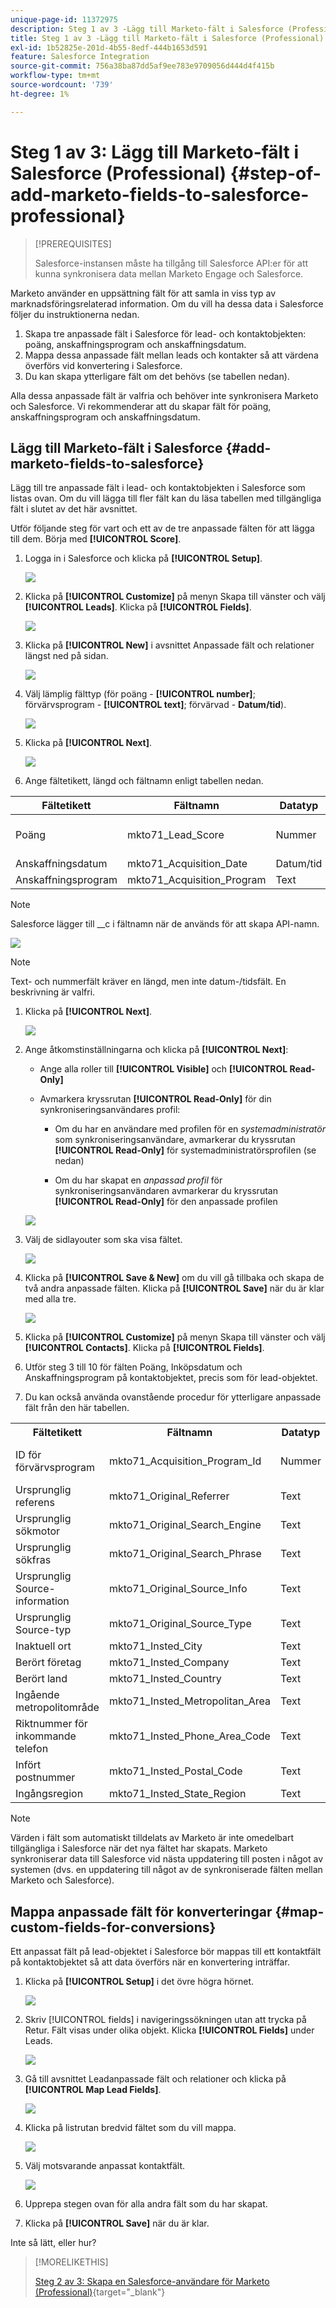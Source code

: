 ```yaml
---
unique-page-id: 11372975
description: Steg 1 av 3 -Lägg till Marketo-fält i Salesforce (Professional) - Marketo Docs - Produktdokumentation
title: Steg 1 av 3 -Lägg till Marketo-fält i Salesforce (Professional)
exl-id: 1b52825e-201d-4b55-8edf-444b1653d591
feature: Salesforce Integration
source-git-commit: 756a38ba87dd5af9ee783e9709056d444d4f415b
workflow-type: tm+mt
source-wordcount: '739'
ht-degree: 1%

---
```


# Steg 1 av 3: Lägg till Marketo-fält i Salesforce (Professional) {#step-of-add-marketo-fields-to-salesforce-professional}

>[!PREREQUISITES]
>
>Salesforce-instansen måste ha tillgång till Salesforce API:er för att kunna synkronisera data mellan Marketo Engage och Salesforce.

Marketo använder en uppsättning fält för att samla in viss typ av marknadsföringsrelaterad information. Om du vill ha dessa data i Salesforce följer du instruktionerna nedan.

1. Skapa tre anpassade fält i Salesforce för lead- och kontaktobjekten: poäng, anskaffningsprogram och anskaffningsdatum.
1. Mappa dessa anpassade fält mellan leads och kontakter så att värdena överförs vid konvertering i Salesforce.
1. Du kan skapa ytterligare fält om det behövs (se tabellen nedan).

Alla dessa anpassade fält är valfria och behöver inte synkronisera Marketo och Salesforce. Vi rekommenderar att du skapar fält för poäng, anskaffningsprogram och anskaffningsdatum.

## Lägg till Marketo-fält i Salesforce {#add-marketo-fields-to-salesforce}

Lägg till tre anpassade fält i lead- och kontaktobjekten i Salesforce som listas ovan. Om du vill lägga till fler fält kan du läsa tabellen med tillgängliga fält i slutet av det här avsnittet.

Utför följande steg för vart och ett av de tre anpassade fälten för att lägga till dem. Börja med **[!UICONTROL Score]**.

1. Logga in i Salesforce och klicka på **[!UICONTROL Setup]**.

   ![](assets/image2016-5-23-13-3a15-3a21.png)

1. Klicka på **[!UICONTROL Customize]** på menyn Skapa till vänster och välj **[!UICONTROL Leads]**. Klicka på **[!UICONTROL Fields]**.

   ![](assets/image2016-5-23-13-3a20-3a5.png)

1. Klicka på **[!UICONTROL New]** i avsnittet Anpassade fält och relationer längst ned på sidan.

   ![](assets/image2016-5-26-14-3a41-3a40.png)

1. Välj lämplig fälttyp (för poäng - **[!UICONTROL number]**; förvärvsprogram - **[!UICONTROL text]**; förvärvad - **Datum/tid**).

   ![](assets/choose-field-type-2-hand.png)

1. Klicka på **[!UICONTROL Next]**.

   ![](assets/image2016-5-26-14-3a51-3a14.png)

1. Ange fältetikett, längd och fältnamn enligt tabellen nedan.

<table> 
 <thead> 
  <tr> 
   <th> 
    <div>
      Fältetikett 
    </div></th> 
   <th> 
    <div>
      Fältnamn 
    </div></th> 
   <th> 
    <div>
      Datatyp 
    </div></th> 
   <th> 
    <div>
      Fältattribut 
    </div></th> 
  </tr> 
 </thead> 
 <tbody> 
  <tr> 
   <td>Poäng</td> 
   <td>mkto71_Lead_Score</td> 
   <td>Nummer</td> 
   <td>Längd 10<br>Decimaler 0 </td> 
  </tr> 
  <tr> 
   <td>Anskaffningsdatum</td> 
   <td>mkto71_Acquisition_Date</td> 
   <td>Datum/tid</td> 
   <td> </td> 
  </tr> 
  <tr> 
   <td>Anskaffningsprogram</td> 
   <td>mkto71_Acquisition_Program</td> 
   <td>Text</td> 
   <td>Längd 255</td> 
  </tr> 
 </tbody> 
</table>

>[!NOTE]
>
>Salesforce lägger till __c i fältnamn när de används för att skapa API-namn.

![](assets/image2016-5-26-14-3a55-3a33.png)

>[!NOTE]
>
>Text- och nummerfält kräver en längd, men inte datum-/tidsfält. En beskrivning är valfri.

1. Klicka på **[!UICONTROL Next]**.

   ![](assets/image2016-5-23-14-3a50-3a5.png)

1. Ange åtkomstinställningarna och klicka på **[!UICONTROL Next]**:

   * Ange alla roller till **[!UICONTROL Visible]** och **[!UICONTROL Read-Only]**

   * Avmarkera kryssrutan **[!UICONTROL Read-Only]** för din synkroniseringsanvändares profil:

      * Om du har en användare med profilen för en _systemadministratör_ som synkroniseringsanvändare, avmarkerar du kryssrutan **[!UICONTROL Read-Only]** för systemadministratörsprofilen (se nedan)

      * Om du har skapat en _anpassad profil_ för synkroniseringsanvändaren avmarkerar du kryssrutan **[!UICONTROL Read-Only]** för den anpassade profilen

   ![](assets/image2016-6-30-9-3a25-3a4.png)

1. Välj de sidlayouter som ska visa fältet.

   ![](assets/image2016-5-26-15-3a14-3a45.png)

1. Klicka på **[!UICONTROL Save & New]** om du vill gå tillbaka och skapa de två andra anpassade fälten. Klicka på **[!UICONTROL Save]** när du är klar med alla tre.

   ![](assets/image2016-5-23-15-3a8-3a43.png)

1. Klicka på **[!UICONTROL Customize]** på menyn Skapa till vänster och välj **[!UICONTROL Contacts]**. Klicka på **[!UICONTROL Fields]**.
1. Utför steg 3 till 10 för fälten Poäng, Inköpsdatum och Anskaffningsprogram på kontaktobjektet, precis som för lead-objektet.
1. Du kan också använda ovanstående procedur för ytterligare anpassade fält från den här tabellen.

<table> 
 <tbody> 
  <tr> 
   <th>Fältetikett</th> 
   <th>Fältnamn</th> 
   <th>Datatyp</th> 
   <th>Fältattribut</th> 
  </tr> 
  <tr> 
   <td>ID för förvärvsprogram</td> 
   <td>mkto71_Acquisition_Program_Id</td> 
   <td>Nummer</td> 
   <td>Längd 18<br>Decimaler 0 </td> 
  </tr> 
  <tr> 
   <td>Ursprunglig referens</td> 
   <td>mkto71_Original_Referrer</td> 
   <td>Text</td> 
   <td>Längd 255</td> 
  </tr> 
  <tr> 
   <td>Ursprunglig sökmotor</td> 
   <td>mkto71_Original_Search_Engine</td> 
   <td>Text</td> 
   <td>Längd 255</td> 
  </tr> 
  <tr> 
   <td>Ursprunglig sökfras</td> 
   <td>mkto71_Original_Search_Phrase</td> 
   <td>Text</td> 
   <td>Längd 255</td> 
  </tr> 
  <tr> 
   <td>Ursprunglig Source-information</td> 
   <td>mkto71_Original_Source_Info</td> 
   <td>Text</td> 
   <td>Längd 255</td> 
  </tr> 
  <tr> 
   <td>Ursprunglig Source-typ</td> 
   <td>mkto71_Original_Source_Type</td> 
   <td>Text</td> 
   <td>Längd 255</td> 
  </tr> 
  <tr> 
   <td>Inaktuell ort</td> 
   <td>mkto71_Insted_City</td> 
   <td>Text</td> 
   <td>Längd 255</td> 
  </tr> 
  <tr> 
   <td>Berört företag</td> 
   <td>mkto71_Insted_Company</td> 
   <td>Text</td> 
   <td>Längd 255</td> 
  </tr> 
  <tr> 
   <td>Berört land</td> 
   <td>mkto71_Insted_Country</td> 
   <td>Text</td> 
   <td>Längd 255</td> 
  </tr> 
  <tr> 
   <td>Ingående metropolitområde</td> 
   <td>mkto71_Insted_Metropolitan_Area</td> 
   <td>Text</td> 
   <td>Längd 255</td> 
  </tr> 
  <tr> 
   <td>Riktnummer för inkommande telefon</td> 
   <td>mkto71_Insted_Phone_Area_Code</td> 
   <td>Text</td> 
   <td>Längd 255</td> 
  </tr> 
  <tr> 
   <td>Infört postnummer</td> 
   <td>mkto71_Insted_Postal_Code</td> 
   <td>Text</td> 
   <td>Längd 255</td> 
  </tr> 
  <tr> 
   <td>Ingångsregion</td> 
   <td>mkto71_Insted_State_Region</td> 
   <td>Text</td> 
   <td>Längd 255</td> 
  </tr> 
 </tbody> 
</table>

>[!NOTE]
>
>Värden i fält som automatiskt tilldelats av Marketo är inte omedelbart tillgängliga i Salesforce när det nya fältet har skapats. Marketo synkroniserar data till Salesforce vid nästa uppdatering till posten i något av systemen (dvs. en uppdatering till något av de synkroniserade fälten mellan Marketo och Salesforce).

## Mappa anpassade fält för konverteringar  {#map-custom-fields-for-conversions}

Ett anpassat fält på lead-objektet i Salesforce bör mappas till ett kontaktfält på kontaktobjektet så att data överförs när en konvertering inträffar.

1. Klicka på **[!UICONTROL Setup]** i det övre högra hörnet.

   ![](assets/image2016-5-26-16-3a34-3a0.png)

1. Skriv [!UICONTROL fields] i navigeringssökningen utan att trycka på Retur. Fält visas under olika objekt. Klicka **[!UICONTROL Fields]** under Leads.

   ![](assets/image2016-5-26-16-3a36-3a32.png)

1. Gå till avsnittet Leadanpassade fält och relationer och klicka på **[!UICONTROL Map Lead Fields]**.

   ![](assets/image2016-5-26-16-3a39-3a29.png)

1. Klicka på listrutan bredvid fältet som du vill mappa.

   ![](assets/image2016-5-26-16-3a49-3a53.png)

1. Välj motsvarande anpassat kontaktfält.

   ![](assets/image2016-5-26-16-3a56-3a23.png)

1. Upprepa stegen ovan för alla andra fält som du har skapat.

1. Klicka på **[!UICONTROL Save]** när du är klar.

Inte så lätt, eller hur?

>[!MORELIKETHIS]
>
>[Steg 2 av 3: Skapa en Salesforce-användare för Marketo (Professional)](/help/marketo/product-docs/crm-sync/salesforce-sync/setup/professional-edition/step-2-of-3-create-a-salesforce-user-for-marketo-professional.md){target="_blank"}
